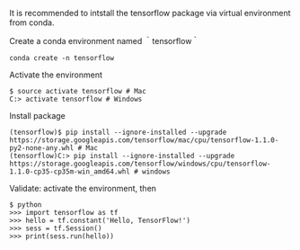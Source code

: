 It is recommended to intstall the tensorflow package via virtual environment from conda. 

Create a conda environment named ｀tensorflow｀

```
conda create -n tensorflow
```

Activate the environment

```
$ source activate tensorflow # Mac
C:> activate tensorflow # Windows
```

Install package
```
(tensorflow)$ pip install --ignore-installed --upgrade https://storage.googleapis.com/tensorflow/mac/cpu/tensorflow-1.1.0-py2-none-any.whl # Mac
(tensorflow)C:> pip install --ignore-installed --upgrade https://storage.googleapis.com/tensorflow/windows/cpu/tensorflow-1.1.0-cp35-cp35m-win_amd64.whl # windows
```

Validate: activate the environment, then

```
$ python
>>> import tensorflow as tf
>>> hello = tf.constant('Hello, TensorFlow!')
>>> sess = tf.Session()
>>> print(sess.run(hello))
```

